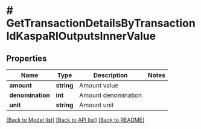 # # GetTransactionDetailsByTransactionIdKaspaRIOutputsInnerValue

## Properties

Name | Type | Description | Notes
------------ | ------------- | ------------- | -------------
**amount** | **string** | Amount value |
**denomination** | **int** | Amount denomination |
**unit** | **string** | Amount unit |

[[Back to Model list]](../../README.md#models) [[Back to API list]](../../README.md#endpoints) [[Back to README]](../../README.md)
